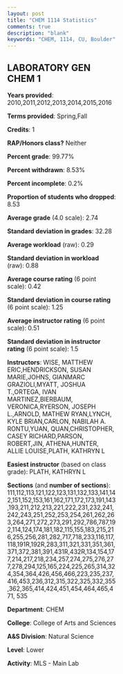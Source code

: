 ```yaml
---
layout: post
title: "CHEM 1114 Statistics"
comments: true
description: "blank"
keywords: "CHEM, 1114, CU, Boulder"
--- 
```

<head>
<script src="https://ajax.googleapis.com/ajax/libs/jquery/2.1.3/jquery.min.js"></script>
<script src="https://dl.dropboxusercontent.com/s/pc42nxpaw1ea4o9/highcharts.js?dl=0"></script>
<!-- <script src="../assets/js/highcharts.js"></script> -->
<style type="text/css">@font-face {
	font-family: "Bebas Neue";
	src: url(https://www.filehosting.org/file/details/544349/BebasNeue%20Regular.otf) format("opentype");
	}
	h1.Bebas { 
		font-family: "Bebas Neue", Verdana, Tahoma;
	}
</style>
</head>
<body>
	<div id="container" style="float: right; width: 45%; height: 88%; margin-left: 2.5%; margin-right: 2.5%;"></div>
	<script language="JavaScript">
		$(document).ready(function() {
		var chart = {type: 'column'};
		var title = {text: 'Grade Distribution'};
		var xAxis = {categories: ['A','B','C','D','F'],crosshair: true};
		var yAxis = {min: 0,title: {text: 'Percentage'}};
		var tooltip = {headerFormat: '<center><b><span style="font-size:20px">{point.key}</span></b></center>',
		               pointFormat: '<td style="padding:0"><b>{point.y:.1f}%</b></td>',
		               footerFormat: '</table>',shared: true,useHTML: true};
		var plotOptions = {column: {pointPadding: 0.0,borderWidth: 0}};  
		var credits = {enabled: false};var series= [{name: 'Percent',data: [21.7,44.63,25.35,4.09,4.23,]}];
		var json = {};
		json.chart = chart;
		json.title = title;
		json.tooltip = tooltip;
		json.xAxis = xAxis;
		json.yAxis = yAxis;  
		json.series = series;
		json.plotOptions = plotOptions;  
		json.credits = credits;
		$('#container').highcharts(json);
	});
	</script>
</body>
			   
## LABORATORY GEN CHEM 1

**Years provided**: 2010,2011,2012,2013,2014,2015,2016

**Terms provided**: Spring,Fall

**Credits**: 1

**RAP/Honors class?** Neither

**Percent grade**: 99.77%

**Percent withdrawn**: 8.53%

**Percent incomplete**: 0.2%

**Proportion of students who dropped**: 8.53

**Average grade** (4.0 scale): 2.74

**Standard deviation in grades**: 32.28

**Average workload** (raw): 0.29

**Standard deviation in workload** (raw): 0.88

**Average course rating** (6 point scale): 0.42

**Standard deviation in course rating** (6 point scale): 1.25

**Average instructor rating** (6 point scale): 0.51

**Standard deviation in instructor rating** (6 point scale): 1.5

**Instructors**: WISE, MATTHEW ERIC,HENDRICKSON, SUSAN MARIE,JOHNS, GIANMARC GRAZIOLI,MYATT, JOSHUA T.,ORTEGA, IVAN MARTINEZ,BIERBAUM, VERONICA,RYERSON, JOSEPH L.,ARNOLD, MATHEW RYAN,LYNCH, KYLE BRIAN,CARLON, NABILAH A. RONTU,YUAN, QUAN,CHRISTOPHER, CASEY RICHARD,PARSON, ROBERT,JIN, ATHENA,HUNTER, ALLIE LOUISE,PLATH, KATHRYN L

**Easiest instructor** (based on class grade): PLATH, KATHRYN L

**Sections** (and **number of sections**): 111,112,113,121,122,123,131,132,133,141,142,151,152,153,161,162,171,172,173,191,143,193,211,212,213,221,222,231,232,241,242,243,251,252,253,254,261,262,263,264,271,272,273,291,292,786,787,192,114,124,174,181,182,115,155,183,215,216,255,256,281,282,717,718,233,116,117,118,191R,192R,283,311,321,331,351,361,371,372,381,391,431R,432R,134,154,177,214,217,218,234,257,274,275,276,277,278,294,125,165,224,225,265,314,324,354,364,426,456,466,223,235,237,416,453,236,312,315,322,325,332,355,362,365,414,424,451,454,464,465,471, 535

**Department**: CHEM

**College**: College of Arts and Sciences

**A&S Division**: Natural Science

**Level**: Lower

**Activity**: MLS - Main Lab